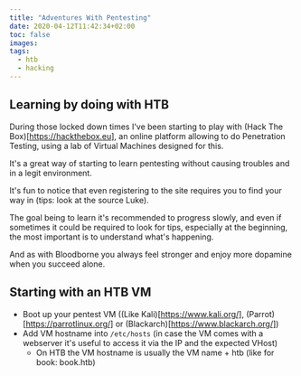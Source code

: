 ```yaml
---
title: "Adventures With Pentesting"
date: 2020-04-12T11:42:34+02:00
toc: false
images:
tags:
  - htb
  - hacking
---
```


## Learning by doing with HTB

During those locked down times I've been starting to play with (Hack The
Box)[https://hackthebox.eu], an online platform allowing to do Penetration
Testing, using a lab of Virtual Machines designed for this.

It's a great way of starting to learn pentesting without causing troubles and
in a legit environment.

It's fun to notice that even registering to the site requires you to find your
way in (tips: look at the source Luke).

The goal being to learn it's recommended to progress slowly, and even if
sometimes it could be required to look for tips, especially at the beginning,
the most important is to understand what's happening.

And as with Bloodborne you always feel stronger and enjoy more dopamine when
you succeed alone.

## Starting with an HTB VM

- Boot up your pentest VM ((Like Kali)[https://www.kali.org/],
  (Parrot)[https://parrotlinux.org/] or
  (Blackarch)[https://www.blackarch.org/])
- Add VM hostname into `/etc/hosts` (in case the VM comes with a webserver it's
  useful to access it via the IP and the expected VHost)
  - On HTB the VM hostname is usually the VM name + htb (like for book: book.htb)
